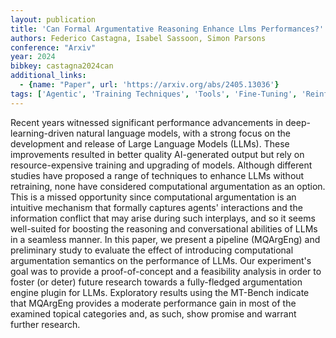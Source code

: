 ```yaml
---
layout: publication
title: 'Can Formal Argumentative Reasoning Enhance Llms Performances?'
authors: Federico Castagna, Isabel Sassoon, Simon Parsons
conference: "Arxiv"
year: 2024
bibkey: castagna2024can
additional_links:
  - {name: "Paper", url: 'https://arxiv.org/abs/2405.13036'}
tags: ['Agentic', 'Training Techniques', 'Tools', 'Fine-Tuning', 'Reinforcement Learning']
---
```

Recent years witnessed significant performance advancements in
deep-learning-driven natural language models, with a strong focus on the
development and release of Large Language Models (LLMs). These improvements
resulted in better quality AI-generated output but rely on resource-expensive
training and upgrading of models. Although different studies have proposed a
range of techniques to enhance LLMs without retraining, none have considered
computational argumentation as an option. This is a missed opportunity since
computational argumentation is an intuitive mechanism that formally captures
agents' interactions and the information conflict that may arise during such
interplays, and so it seems well-suited for boosting the reasoning and
conversational abilities of LLMs in a seamless manner. In this paper, we
present a pipeline (MQArgEng) and preliminary study to evaluate the effect of
introducing computational argumentation semantics on the performance of LLMs.
Our experiment's goal was to provide a proof-of-concept and a feasibility
analysis in order to foster (or deter) future research towards a fully-fledged
argumentation engine plugin for LLMs. Exploratory results using the MT-Bench
indicate that MQArgEng provides a moderate performance gain in most of the
examined topical categories and, as such, show promise and warrant further
research.
